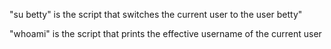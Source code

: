 "su betty" is the script that switches the current user to the user betty" 

"whoami" is the script that prints the effective username of the current user
